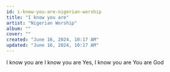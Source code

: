 ```yaml
---
id: i-know-you-are-nigerian-worship
title: "I know you are"
artist: "Nigerian Worship"
album: ""
cover: ""
created: "June 16, 2024, 10:17 AM"
updated: "June 16, 2024, 10:17 AM"
---
```


I know you are
I know you are
Yes, I know you are
You are God